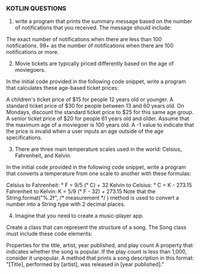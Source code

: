 
### KOTLIN QUESTIONS
1. write a program that prints the summary message based on the number of notifications that you received. The message should include:

The exact number of notifications when there are less than 100 notifications.
99+ as the number of notifications when there are 100 notifications or more.

2. Movie tickets are typically priced differently based on the age of moviegoers.

In the initial code provided in the following code snippet, write a program that calculates these age-based ticket prices:

A children's ticket price of $15 for people 12 years old or younger.
A standard ticket price of $30 for people between 13 and 60 years old. On Mondays, discount the standard ticket price to $25 for this same age group.
A senior ticket price of $20 for people 61 years old and older. Assume that the maximum age of a moviegoer is 100 years old.
A -1 value to indicate that the price is invalid when a user inputs an age outside of the age specifications.

3. There are three main temperature scales used in the world: Celsius, Fahrenheit, and Kelvin.

In the initial code provided in the following code snippet, write a program that converts a temperature from one scale to another with these formulas:

Celsius to Fahrenheit: ° F = 9/5 (° C) + 32
Kelvin to Celsius: ° C = K - 273.15
Fahrenheit to Kelvin: K = 5/9 (° F - 32) + 273.15
Note that the String.format("%.2f", /* measurement */ ) method is used to convert a number into a String type with 2 decimal places.

4. Imagine that you need to create a music-player app.

Create a class that can represent the structure of a song. The Song class must include these code elements:

Properties for the title, artist, year published, and play count
A property that indicates whether the song is popular. If the play count is less than 1,000, consider it unpopular.
A method that prints a song description in this format:
"[Title], performed by [artist], was released in [year published]."





